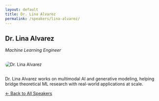 ```yaml
---
layout: default
title: Dr. Lina Alvarez
permalink: /speakers/lina-alvarez/
---
```


<h2>Dr. Lina Alvarez</h2>
<p><em>Machine Learning Engineer</em></p>

<img src="https://via.placeholder.com/300" alt="Dr. Lina Alvarez" style="max-width:200px; border-radius: 10px; margin: 1rem 0;">

<p>Dr. Lina Alvarez works on multimodal AI and generative modeling, helping bridge theoretical ML research with real-world applications at scale.</p>

<a class="nav-button" href="/speakers/">← Back to All Speakers</a>
